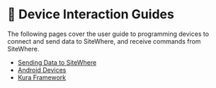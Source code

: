 # :book: Device Interaction Guides

<Seo/>

The following pages cover the user guide to programming devices to connect and
send data to SiteWhere, and receive commands from SiteWhere.

- [Sending Data to SiteWhere](./sending-data.md)
- [Android Devices](./android.md)
- [Kura Framework](./kura.md)
